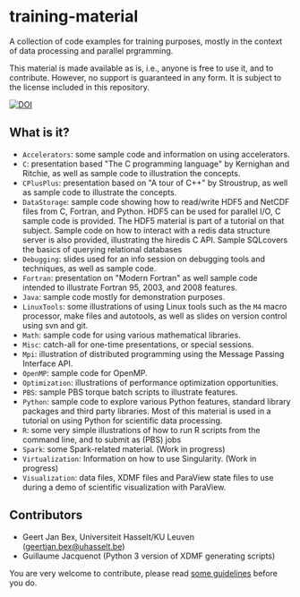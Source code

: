 # training-material

A collection of code examples for training purposes, mostly in the
context of data processing and parallel prgramming.

This material is made available as is, i.e., anyone is free to use it,
and to contribute.  However, no support is guaranteed in any form.  It
is subject to the license included in this repository.

[![DOI](https://www.zenodo.org/badge/18587808.svg)](https://www.zenodo.org/badge/latestdoi/18587808)


## What is it?

* `Accelerators`: some sample code and information on using accelerators.
* `C`: presentation based "The C programming language" by Kernighan and
   Ritchie, as well as sample code to illustration the concepts.
* `CPlusPlus`: presentation based on "A tour of C++" by Stroustrup, as
   well as sample code to illustrate the concepts.
* `DataStorage`: sample code showing how to read/write HDF5 and NetCDF
    files from C, Fortran, and Python.  HDF5 can be used for parallel I/O,
    C sample code is provided.  The HDF5 material is part of a tutorial on
    that subject.  Sample code on how to interact with a redis data
    structure server is also provided, illustrating the hiredis C API.
    Sample SQLcovers the basics of querying relational databases
* `Debugging`: slides used for an info session on debugging tools and
    techniques, as well as sample code.
* `Fortran`: presentation on "Modern Fortran" as well sample code
    intended to illustrate Fortran 95, 2003, and 2008 features.
* `Java`: sample code mostly for demonstration purposes.
* `LinuxTools`: some illustrations of using Linux tools such as the `M4`
    macro processor, make files and autotools, as well as slides on
    version control using svn and git.
* `Math`: sample code for using various mathematical libraries.
* `Misc`: catch-all for one-time presentations, or special sessions.
* `Mpi`: illustration of distributed programming using the Message Passing
    Interface API.
* `OpenMP`: sample code for OpenMP.
* `Optimization`: illustrations of performance optimization opportunities.
* `PBS`: sample PBS torque batch scripts to illustrate features.
* `Python`: sample code to explore various Python features, standard
    library packages and third party libraries.  Most of this material is
    used in a tutorial on using Python for scientific data processing.
* `R`: some very simple illustrations of how to run R scripts from the
    command line, and to submit as (PBS) jobs
* `Spark`: some Spark-related material. (Work in progress)
* `Virtualization`: Information on how to use Singularity. (Work in
    progress)
* `Visualization`: data files, XDMF files and ParaView state files to
    use during a demo of scientific visualization with ParaView.


## Contributors

* Geert Jan Bex, Universiteit Hasselt/KU Leuven (geertjan.bex@uhasselt.be)
* Guillaume Jacquenot (Python 3 version of XDMF generating scripts)

You are very welcome to contribute, please read
[some guidelines](CONTRIBUTING.md) before you do.
